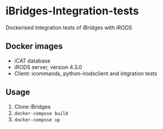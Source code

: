 # iBridges-Integration-tests
Dockerised integration tests of iBridges with iRODS

## Docker images
- iCAT database
- iRODS server, version 4.3.0
- Client: icommands, python-irodsclient and intgration tests

## Usage
1. Clone iBridges
2. `docker-compose build`
3. `docker-compose up`
